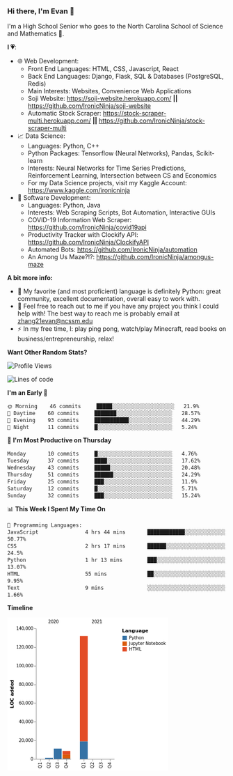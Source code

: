 ### Hi there, I'm Evan 👋

I'm a High School Senior who goes to the North Carolina School of Science and Mathematics 🏫.

**I 💗**:
  - 🌐 Web Development: 
    - Front End Languages: HTML, CSS, Javascript, React
    - Back End Languages: Django, Flask, SQL & Databases (PostgreSQL, Redis)
    - Main Interests: Websites, Convenience Web Applications
    - Soji Website: https://soji-website.herokuapp.com/ **||** https://github.com/IronicNinja/soji-website
    - Automatic Stock Scraper: https://stock-scraper-multi.herokuapp.com/ **||** https://github.com/IronicNinja/stock-scraper-multi
  - 📈 Data Science: 
    - Languages: Python, C++
    - Python Packages: Tensorflow (Neural Networks), Pandas, Scikit-learn
    - Interests: Neural Networks for Time Series Predictions, Reinforcement Learning, Intersection between CS and Economics
    - For my Data Science projects, visit my Kaggle Account: https://www.kaggle.com/ironicninja
  - 🤖 Software Development: 
    - Languages: Python, Java
    - Interests: Web Scraping Scripts, Bot Automation, Interactive GUIs
    - COVID-19 Information Web Scraper: https://github.com/IronicNinja/covid19api
    - Productivity Tracker with Clockify API: https://github.com/IronicNinja/ClockifyAPI
    - Automated Bots: https://github.com/IronicNinja/automation
    - An Among Us Maze?!?: https://github.com/IronicNinja/amongus-maze
  
**A bit more info:**
- 🐍 My favorite (and most proficient) language is definitely Python: great community, excellent documentation, overall easy to work with.
- 👯 Feel free to reach out to me if you have any project you think I could help with! The best way to reach me is probably email at zhang21evan@ncssm.edu
- ⚡ In my free time, I: play ping pong, watch/play Minecraft, read books on business/entrepreneurship, relax!

**Want Other Random Stats?**
<!--START_SECTION:waka-->
![Profile Views](http://img.shields.io/badge/Profile%20Views-1-blue)

![Lines of code](https://img.shields.io/badge/From%20Hello%20World%20I%27ve%20Written-152920%20lines%20of%20code-blue)

**I'm an Early 🐤** 

```text
🌞 Morning    46 commits     █████░░░░░░░░░░░░░░░░░░░░   21.9% 
🌆 Daytime    60 commits     ███████░░░░░░░░░░░░░░░░░░   28.57% 
🌃 Evening    93 commits     ███████████░░░░░░░░░░░░░░   44.29% 
🌙 Night      11 commits     █░░░░░░░░░░░░░░░░░░░░░░░░   5.24%

```
📅 **I'm Most Productive on Thursday** 

```text
Monday       10 commits     █░░░░░░░░░░░░░░░░░░░░░░░░   4.76% 
Tuesday      37 commits     ████░░░░░░░░░░░░░░░░░░░░░   17.62% 
Wednesday    43 commits     █████░░░░░░░░░░░░░░░░░░░░   20.48% 
Thursday     51 commits     ██████░░░░░░░░░░░░░░░░░░░   24.29% 
Friday       25 commits     ███░░░░░░░░░░░░░░░░░░░░░░   11.9% 
Saturday     12 commits     █░░░░░░░░░░░░░░░░░░░░░░░░   5.71% 
Sunday       32 commits     ███░░░░░░░░░░░░░░░░░░░░░░   15.24%

```


📊 **This Week I Spent My Time On** 

```text
💬 Programming Languages: 
JavaScript               4 hrs 44 mins       ████████████░░░░░░░░░░░░░   50.77% 
CSS                      2 hrs 17 mins       ██████░░░░░░░░░░░░░░░░░░░   24.5% 
Python                   1 hr 13 mins        ███░░░░░░░░░░░░░░░░░░░░░░   13.07% 
HTML                     55 mins             ██░░░░░░░░░░░░░░░░░░░░░░░   9.95% 
Text                     9 mins              ░░░░░░░░░░░░░░░░░░░░░░░░░   1.66%

```

**Timeline**

![Chart not found](https://raw.githubusercontent.com/IronicNinja/IronicNinja/main/charts/bar_graph.png) 


<!--END_SECTION:waka-->
